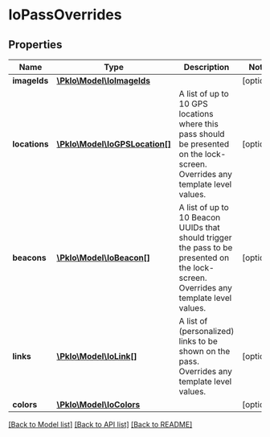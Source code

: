 # IoPassOverrides

## Properties
Name | Type | Description | Notes
------------ | ------------- | ------------- | -------------
**imageIds** | [**\PkIo\Model\IoImageIds**](IoImageIds.md) |  | [optional] 
**locations** | [**\PkIo\Model\IoGPSLocation[]**](IoGPSLocation.md) | A list of up to 10 GPS locations where this pass should be presented on the lock-screen. Overrides any template level values. | [optional] 
**beacons** | [**\PkIo\Model\IoBeacon[]**](IoBeacon.md) | A list of up to 10 Beacon UUIDs that should trigger the pass to be presented on the lock-screen. Overrides any template level values. | [optional] 
**links** | [**\PkIo\Model\IoLink[]**](IoLink.md) | A list of (personalized) links to be shown on the pass. Overrides any template level values. | [optional] 
**colors** | [**\PkIo\Model\IoColors**](IoColors.md) |  | [optional] 

[[Back to Model list]](../../README.md#documentation-for-models) [[Back to API list]](../../README.md#documentation-for-api-endpoints) [[Back to README]](../../README.md)

